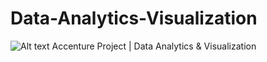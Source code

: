 # Data-Analytics-Visualization
![Alt text]([relative%20path/to/img.jpg](https://accenture.jobs.cz/assets/components/share-icons/images/logo-share-1200x630.png)https://accenture.jobs.cz/assets/components/share-icons/images/logo-share-1200x630.png?raw=true "Title")
Accenture Project | Data Analytics &amp; Visualization
